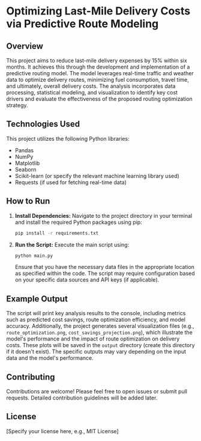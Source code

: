 # Optimizing Last-Mile Delivery Costs via Predictive Route Modeling

## Overview

This project aims to reduce last-mile delivery expenses by 15% within six months.  It achieves this through the development and implementation of a predictive routing model. The model leverages real-time traffic and weather data to optimize delivery routes, minimizing fuel consumption, travel time, and ultimately, overall delivery costs. The analysis incorporates data processing, statistical modeling, and visualization to identify key cost drivers and evaluate the effectiveness of the proposed routing optimization strategy.

## Technologies Used

This project utilizes the following Python libraries:

* Pandas
* NumPy
* Matplotlib
* Seaborn
* Scikit-learn (or specify the relevant machine learning library used)
* Requests (if used for fetching real-time data)


## How to Run

1. **Install Dependencies:**  Navigate to the project directory in your terminal and install the required Python packages using pip:

   ```bash
   pip install -r requirements.txt
   ```

2. **Run the Script:** Execute the main script using:

   ```bash
   python main.py
   ```

   Ensure that you have the necessary data files in the appropriate location as specified within the code.  The script may require configuration based on your specific data sources and API keys (if applicable).


## Example Output

The script will print key analysis results to the console, including metrics such as predicted cost savings, route optimization efficiency, and model accuracy.  Additionally, the project generates several visualization files (e.g., `route_optimization.png`, `cost_savings_projection.png`), which illustrate the model's performance and the impact of route optimization on delivery costs. These plots will be saved in the `output` directory (create this directory if it doesn't exist).  The specific outputs may vary depending on the input data and the model's performance.


## Contributing

Contributions are welcome! Please feel free to open issues or submit pull requests.  Detailed contribution guidelines will be added later.


## License

[Specify your license here, e.g., MIT License]